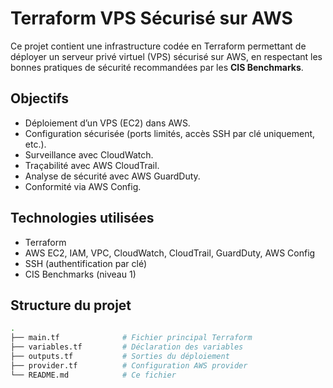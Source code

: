 # Terraform VPS Sécurisé sur AWS

Ce projet contient une infrastructure codée en Terraform permettant de déployer un serveur privé virtuel (VPS) sécurisé sur AWS, en respectant les bonnes pratiques de sécurité recommandées par les **CIS Benchmarks**.

##  Objectifs

- Déploiement d’un VPS (EC2) dans AWS.
- Configuration sécurisée (ports limités, accès SSH par clé uniquement, etc.).
- Surveillance avec CloudWatch.
- Traçabilité avec AWS CloudTrail.
- Analyse de sécurité avec AWS GuardDuty.
- Conformité via AWS Config.

## Technologies utilisées

- Terraform
- AWS EC2, IAM, VPC, CloudWatch, CloudTrail, GuardDuty, AWS Config
- SSH (authentification par clé)
- CIS Benchmarks (niveau 1)

##  Structure du projet

```bash
.
├── main.tf              # Fichier principal Terraform
├── variables.tf         # Déclaration des variables
├── outputs.tf           # Sorties du déploiement
├── provider.tf          # Configuration AWS provider
└── README.md            # Ce fichier

